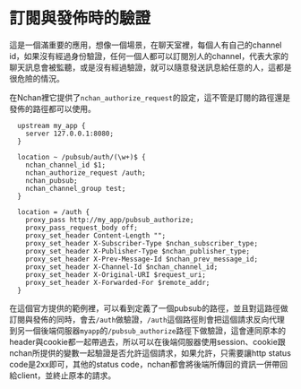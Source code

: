 # 訂閱與發佈時的驗證

這是一個滿重要的應用，想像一個場景，在聊天室裡，每個人有自己的channel id，如果沒有經過身份驗證，任何一個人都可以訂閱別人的channel，代表大家的聊天訊息會被監聽，或是沒有經過驗證，就可以隨意發送訊息給任意的人，這都是很危險的情況。

在Nchan裡它提供了`nchan_authorize_request`的設定，這不管是訂閱的路徑還是發佈的路徑都可以使用。

```
  upstream my_app {
    server 127.0.0.1:8080;
  }

  location ~ /pubsub/auth/(\w+)$ {
    nchan_channel_id $1;
    nchan_authorize_request /auth;
    nchan_pubsub;
    nchan_channel_group test;
  }

  location = /auth {
    proxy_pass http://my_app/pubsub_authorize;
    proxy_pass_request_body off;
    proxy_set_header Content-Length "";
    proxy_set_header X-Subscriber-Type $nchan_subscriber_type;
    proxy_set_header X-Publisher-Type $nchan_publisher_type;
    proxy_set_header X-Prev-Message-Id $nchan_prev_message_id;
    proxy_set_header X-Channel-Id $nchan_channel_id;
    proxy_set_header X-Original-URI $request_uri;
    proxy_set_header X-Forwarded-For $remote_addr;
  }
```

在這個官方提供的範例裡，可以看到定義了一個pubsub的路徑，並且對這路徑做訂閱與發佈的同時，會去`/auth`做驗證，`/auth`這個路徑則會把這個請求反向代理到另一個後端伺服器`myapp`的`/pubsub_authorize`路徑下做驗證，這會連同原本的header與cookie都一起帶過去，所以可以在後端伺服器使用session、cookie跟nchan所提供的變數一起驗證是否允許這個請求，如果允許，只需要讓http status code是2xx即可，其他的status code，nchan都會將後端所傳回的資訊一併帶回給client，並終止原本的請求。

